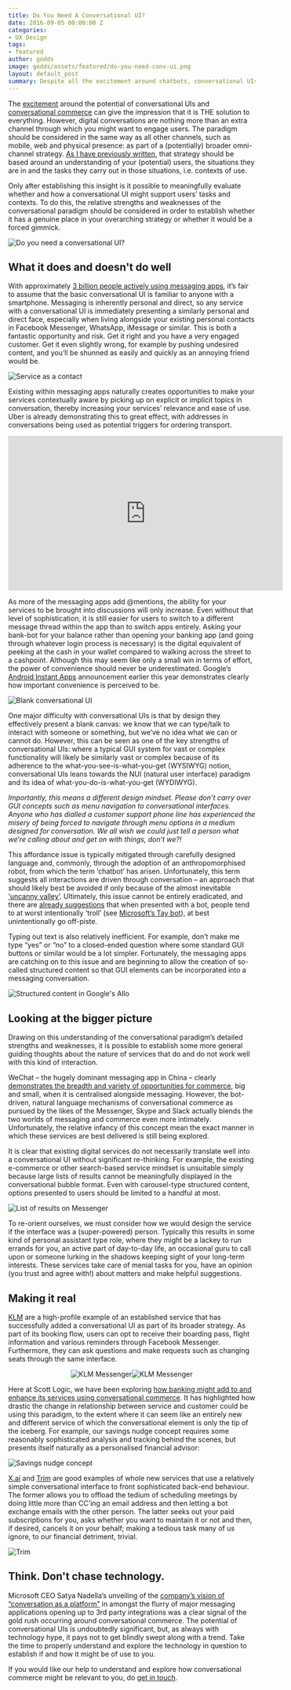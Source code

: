 ```yaml
---
title: Do You Need A Conversational UI?
date: 2016-09-05 00:00:00 Z
categories:
- UX Design
tags:
- featured
author: godds
image: godds/assets/featured/do-you-need-conv-ui.png
layout: default_post
summary: Despite all the excitement around chatbots, conversational UIs and conversational commerce, you need to take a step back and consider whether they could be appropriate for your services. This post weighs up the potential against the current reality and highlights aspects to consider.
---
```


The [excitement](http://venturebeat.com/2016/04/12/the-chatbot-gold-rush-is-officially-here/) around the potential of conversational UIs and [conversational commerce](http://blog.scottlogic.com/2016/05/18/make-banking-talk.html) can give the impression that it is THE solution to everything. However, digital conversations are nothing more than an extra channel through which you might want to engage users. The paradigm should be considered in the same way as all other channels, such as mobile, web and physical presence: as part of a (potentially) broader omni-channel strategy. [As I have previously written](http://smarter.scottlogic.com/insights/how-to-start-your-omni-channel-journey), that strategy should be based around an understanding of your (potential) users, the situations they are in and the tasks they carry out in those situations, i.e. contexts of use.

Only after establishing this insight is it possible to meaningfully evaluate whether and how a conversational UI might support users’ tasks and contexts. To do this, the relative strengths and weaknesses of the conversational paradigm should be considered in order to establish whether it has a genuine place in your overarching strategy or whether it would be a forced gimmick.

<img class="aligncenter" src="{{ site.baseurl }}/godds/assets/do-you-need-conv-ui.png" alt="Do you need a conversational UI?" />

## What it does and doesn't do well

With approximately [3 billion people actively using messaging apps](http://uk.businessinsider.com/the-messaging-app-report-2015-11), it’s fair to assume that the basic conversational UI is familiar to anyone with a smartphone.  Messaging is inherently personal and direct, so any service with a conversational UI is immediately presenting a similarly personal and direct face, especially when living alongside your existing personal contacts in Facebook Messenger, WhatsApp, iMessage or similar. This is both a fantastic opportunity and risk. Get it right and you have a very engaged customer. Get it even slightly wrong, for example by pushing undesired content, and you’ll be shunned as easily and quickly as an annoying friend would be.

<img class="aligncenter" src="{{ site.baseurl }}/godds/assets/service-as-contact.png" alt="Service as a contact" />

Existing within messaging apps naturally creates opportunities to make your services contextually aware by picking up on explicit or implicit topics in conversation, thereby increasing your services’ relevance and ease of use. Uber is already demonstrating this to great effect, with addresses in conversations being used as potential triggers for ordering transport.

<iframe width="560" height="315" src="https://www.youtube.com/embed/ghiSL3v6YZ8" frameborder="0" allowfullscreen style="margin: 0 auto"></iframe>

As more of the messaging apps add @mentions, the ability for your services to be brought into discussions will only increase. Even without that level of sophistication, it is still easier for users to switch to a different message thread within the app than to switch apps entirely. Asking your bank-bot for your balance rather than opening your banking app (and going through whatever login process is necessary) is the digital equivalent of peeking at the cash in your wallet compared to walking across the street to a cashpoint. Although this may seem like only a small win in terms of effort, the power of convenience should never be underestimated. Google’s [Android Instant Apps](http://appleinsider.com/articles/16/05/21/google-io-2016-androids-instant-apps-seek-to-solve-a-key-mobile-problem) announcement earlier this year demonstrates clearly how important convenience is perceived to be.

<img class="aligncenter" src="{{ site.baseurl }}/godds/assets/blank-conversational-ui.png" alt="Blank conversational UI" />

One major difficulty with conversational UIs is that by design they effectively present a blank canvas: we know that we can type/talk to interact with someone or something, but we’ve no idea what we can or cannot do. However, this can be seen as one of the key strengths of conversational UIs: where a typical GUI system for vast or complex functionality will likely be similarly vast or complex because of its adherence to the what-you-see-is-what-you-get (WYSIWYG) notion, conversational UIs leans towards the NUI (natural user interface) paradigm and its idea of what-you-do-is-what-you-get (WYDIWYG).

*Importantly, this means a different design mindset. Please don’t carry over GUI concepts such as menu navigation to conversational interfaces. Anyone who has dialled a customer support phone line has experienced the misery of being forced to navigate through menu options in a medium designed for conversation. We all wish we could just tell a person what we’re calling about and get on with things, don’t we?!*

This affordance issue is typically mitigated through carefully designed language and, commonly, through the adoption of an anthropomorphised robot, from which the term ‘chatbot’ has arisen. Unfortunately, this term suggests all interactions are driven through conversation – an approach that should likely best be avoided if only because of the almost inevitable [‘uncanny valley’](https://en.wikipedia.org/wiki/Uncanny_valley). Ultimately, this issue cannot be entirely eradicated, and there are [already suggestions](https://chatbotsmagazine.com/bots-are-awesome-humans-not-so-much-7b2d62630668#.it95u9rv2) that when presented with a bot, people tend to at worst intentionally ‘troll’ (see [Microsoft’s Tay bot](http://www.telegraph.co.uk/technology/2016/03/24/microsofts-teen-girl-ai-turns-into-a-hitler-loving-sex-robot-wit/)), at best unintentionally go off-piste.

Typing out text is also relatively inefficient. For example, don’t make me type “yes” or “no” to a closed-ended question where some standard GUI buttons or similar would be a lot simpler. Fortunately, the messaging apps are catching on to this issue and are beginning to allow the creation of so-called structured content so that GUI elements can be incorporated into a messaging conversation.

<img class="aligncenter" src="{{ site.baseurl }}/godds/assets/structured-content.jpg" alt="Structured content in Google's Allo" />

## Looking at the bigger picture

Drawing on this understanding of the conversational paradigm’s detailed strengths and weaknesses, it is possible to establish some more general guiding thoughts about the nature of services that do and do not work well with this kind of interaction.

WeChat – the hugely dominant messaging app in China – clearly [demonstrates the breadth and variety of opportunities for commerce](https://uxdesign.cc/wechat-the-invincible-app-a-key-to-business-success-in-china-8e9a920deb26#.smlz4r3gg), big and small, when it is centralised alongside messaging. However, the bot-driven, natural language mechanisms of conversational commerce as pursued by the likes of the Messenger, Skype and Slack actually blends the two worlds of messaging and commerce even more intimately. Unfortunately, the relative infancy of this concept mean the exact manner in which these services are best delivered is still being explored.

It is clear that existing digital services do not necessarily translate well into a conversational UI without significant re-thinking. For example, the existing e-commerce or other search-based service mindset is unsuitable simply because large lists of results cannot be meaningfully displayed in the conversational bubble format. Even with carousel-type structured content, options presented to users should be limited to a handful at most.

<img class="aligncenter" src="{{ site.baseurl }}/godds/assets/messenger-cards.png" alt="List of results on Messenger" />

To re-orient ourselves, we must consider how we would design the service if the interface was a (super-powered) person. Typically this results in some kind of personal assistant type role, where they might be a lackey to run errands for you, an active part of day-to-day life, an occasional guru to call upon or someone lurking in the shadows keeping sight of your long-term interests. These services take care of menial tasks for you, have an opinion (you trust and agree with!) about matters and make helpful suggestions.

## Making it real

[KLM](https://messenger.klm.com/) are a high-profile example of an established service that has successfully added a conversational UI as part of its broader strategy. As part of its booking flow, users can opt to receive their boarding pass, flight information and various reminders through Facebook Messenger. Furthermore, they can ask questions and make requests such as changing seats through the same interface.

<p style="text-align: center;"><img src="{{ site.baseurl }}/godds/assets/klm-messenger1.png" alt="KLM Messenger" style="max-width: 50%" /><img src="{{ site.baseurl }}/godds/assets/klm-messenger2.png" alt="KLM Messenger" style="max-width: 50%" /></p>

Here at Scott Logic, we have been exploring [how banking might add to and enhance its services using conversational commerce](http://blog.scottlogic.com/2016/05/18/make-banking-talk.html). It has highlighted how drastic the change in relationship between service and customer could be using this paradigm, to the extent where it can seem like an entirely new and different service of which the conversational element is only the tip of the iceberg. For example, our savings nudge concept requires some reasonably sophisticated analysis and tracking behind the scenes, but presents itself naturally as a personalised financial advisor:

<img class="aligncenter" src="{{ site.baseurl }}/godds/assets/savings-nudge.png" alt="Savings nudge concept" />

[X.ai](https://x.ai/) and [Trim](http://www.asktrim.com/) are good examples of whole new services that use a relatively simple conversational interface to front sophisticated back-end behaviour. The former allows you to offload the tedium of scheduling meetings by doing little more than CC’ing an email address and then letting a bot exchange emails with the other person. The latter seeks out your paid subscriptions for you, asks whether you want to maintain it or not and then, if desired, cancels it on your behalf; making a tedious task many of us ignore, to our financial detriment, trivial.

<img class="aligncenter" src="{{ site.baseurl }}/godds/assets/trim.png" alt="Trim" style="max-width: 325px;" />

## Think. Don't chase technology.

Microsoft CEO Satya Nadella’s unveiling of the [company’s vision of “conversation as a platform”](http://www.theverge.com/2016/3/30/11331388/microsoft-chatbots-ai-build) in amongst the flurry of major messaging applications opening up to 3rd party integrations was a clear signal of the gold rush occurring around conversational commerce. The potential of conversational UIs is undoubtedly significant, but, as always with technology hype, it pays not to get blindly swept along with a trend. Take the time to properly understand and explore the technology in question to establish if and how it might be of use to you.

If you would like our help to understand and explore how conversational commerce might be relevant to you, do <a href="mailto:enquiries@scottlogic.co.uk?subject=Conversational%20Commerce">get in touch</a>.
